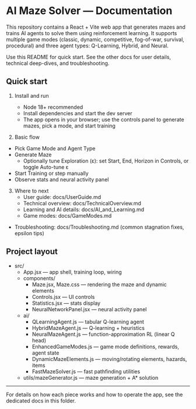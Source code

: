 # AI Maze Solver — Documentation

This repository contains a React + Vite web app that generates mazes and trains AI agents to solve them using reinforcement learning. It supports multiple game modes (classic, dynamic, competitive, fog-of-war, survival, procedural) and three agent types: Q-Learning, Hybrid, and Neural.

Use this README for quick start. See the other docs for user details, technical deep-dives, and troubleshooting.

## Quick start

1. Install and run

   - Node 18+ recommended
   - Install dependencies and start the dev server
   - The app opens in your browser; use the controls panel to generate mazes, pick a mode, and start training

2. Basic flow

- Pick Game Mode and Agent Type
- Generate Maze
  - Optionally tune Exploration (ε): set Start, End, Horizon in Controls, or toggle Auto-tune ε
- Start Training or step manually
- Observe stats and neural activity panel

3. Where to next
   - User guide: docs/UserGuide.md
   - Technical overview: docs/TechnicalOverview.md
   - Learning and AI details: docs/AI_and_Learning.md
   - Game modes: docs/GameModes.md

- Troubleshooting: docs/Troubleshooting.md (common stagnation fixes, epsilon tips)

## Project layout

- src/
  - App.jsx — app shell, training loop, wiring
  - components/
    - Maze.jsx, Maze.css — rendering the maze and dynamic elements
    - Controls.jsx — UI controls
    - Statistics.jsx — stats display
    - NeuralNetworkPanel.jsx — neural activity panel
  - ai/
    - QLearningAgent.js — tabular Q-learning agent
    - HybridMazeAgent.js — Q-learning + heuristics
    - NeuralMazeAgent.js — function-approximation RL (linear Q head)
    - EnhancedGameModes.js — game mode definitions, rewards, agent state
    - DynamicMazeElements.js — moving/rotating elements, hazards, items
    - FastMazeSolver.js — fast pathfinding utilities
  - utils/mazeGenerator.js — maze generation + A\* solution

---

For details on how each piece works and how to operate the app, see the dedicated docs in this folder.
